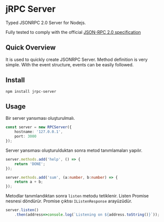 # jRPC Server

Typed JSONRPC 2.0 Server for Nodejs.

Fully tested to comply with the official [JSON-RPC 2.0 specification](https://www.jsonrpc.org/specification)

## Quick Overview

It is used to quickly create JSONRPC Server. Method definition is very simple. With the event structure, events can be easily followed.

## Install
```
npm install jrpc-server
```

## Usage

Bir server yansıması oluşturulmalı.

```typescript
const server = new RPCServer({
    hostname: '127.0.0.1',
    port: 3000
});
```

Server yansıması oluşturulduktan sonra metod tanımlamaları yapılır. 

```typescript
server.methods.add('help', () => {
    return 'DONE';
});

server.methods.add('sum', (a:number, b:number) => {
    return a + b;
});
```

Metodlar tanımlandıktan sonra `listen` metodu tetiklenir. 
Listen Promise nesnesi döndürür. 
Promise çıktısı `IListenResponse` arayüzüdür.

```typescript
server.listen()
    .then(address=>console.log(`Listening on ${address.toString()}`));
```

